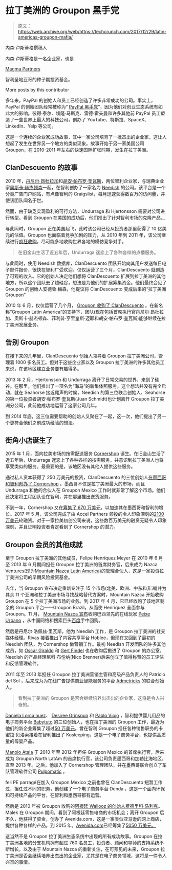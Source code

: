 # 拉丁美洲的 Groupon 黑手党 

> 原文：<https://web.archive.org/web/https://techcrunch.com/2017/12/29/latin-americas-groupon-mafia/>

内森·卢斯蒂格撰稿人

内森·卢斯蒂格是一名企业家，也是

[Magma Partners](https://web.archive.org/web/20221218150701/http://magmapartners.com/)

智利圣地亚哥的种子期投资基金。

More posts by this contributor

多年来，PayPal 的创始人和员工已经创造了许多非常成功的公司。事实上，PayPal 的创始团队经常被称为“ [PayPal 黑手党](https://web.archive.org/web/20221218150701/http://www.techrepublic.com/article/how-the-paypal-mafia-redefined-success-in-silicon-valley/)”，因为他们对创业生态系统有如此大的影响。彼得·泰尔、埃隆·马斯克、雷德·霍夫曼和许多其他前 PayPal 员工塑造了一些世界上最大的科技公司，创办了 YouTube、特斯拉、SpaceX、LinkedIn、Yelp 等公司。

这是一个连续的企业家成功故事，其中一家公司培育了一批杰出的企业家，这让人想起了发生在世界另一个地方的类似现象。故事开始于另一家美国公司 Groupon，在 2010-2011 年左右的快速国际扩张时期，发生在拉丁美洲。

## ClanDescuento 的故事

2010 年，[丹尼尔·昂杜拉加](https://web.archive.org/web/20221218150701/http://www.endeavor.cl/directorio-emprendedores/daniel-undurraga/)和[胡安·帕布罗·奎瓦斯](https://web.archive.org/web/20221218150701/https://www.crunchbase.com/person/juan-pablo-cuevas)，两位智利企业家，与瑞典企业家[奥斯卡·赫杰顿森](https://web.archive.org/web/20221218150701/http://endeavor.org/entrepreneur/oskar-hjertonsson/)一起，在智利创办了一家名为 [Needish](https://web.archive.org/web/20221218150701/https://www.crunchbase.com/organization/needish) 的公司。该平台是一个分类广告门户网站，有点像智利的 Craigslist，每月迅速获得数百万的访问量，并使该团队闻名于世。

然而，由于缺乏实现盈利的可行方法，Undurraga 和 Hjertonsson 需要对公司进行转型。看到 Groupon 在美国的成功后，他们推出了针对智利市场的克隆产品[。](https://web.archive.org/web/20221218150701/https://www.crunchbase.com/organization/clandescuento)

与此同时，Groupon 正在美国起飞，此时该公司已经从投资者那里获得了 10 亿美元的估值。Groupon 也面临着竞争加剧的压力，从 2010 年到 2011 年，该公司继续进行[疯狂收购](https://web.archive.org/web/20221218150701/https://pando.com/2012/11/29/lessons-from-the-groupon-disaster-maybe-international-can-wait/)，尽可能多地收购世界各地的模仿竞争对手。

> 在旧金山生活了近五年后，Undurraga 迷恋上了各种各样的点播服务。

与此同时，使用 Needish 数据库，ClanDescuento 团队开始向其用户发送每日电子邮件报价，很快在智利广受欢迎。仅仅运营了三个月，ClanDescuento 就创造了可观的收入。它的创始人决定他们想将 ClanDescuento 扩展到拉丁美洲的其他地方，所以这个团队去了趟硅谷，想法是为他们的扩展筹集资金。他们最终会见了 Groupon 的创始人安德鲁·梅森，他提议将 ClanDescuento 变成后来的“拉丁美洲 Groupon”

2010 年 6 月，仅仅运营了几个月， [Groupon 收购了 ClanDescuento](https://web.archive.org/web/20221218150701/https://techcrunch.com/2010/06/24/groupon-clandescuento-clubeurbano/) 。在新名称“Groupon Latin America”的支持下，团队(现在包括首席执行官丹尼尔·昂杜拉加、奥斯卡·赫杰顿森、菲利普·亨里奎斯·迈耶和胡安·帕布罗·奎瓦斯)能够继续在拉丁美洲发展业务。

## 告别 Groupon

在接下来的几年里，ClanDescuento 创始人领导着 Groupon 拉丁美洲公司，管理着 1000 多名员工。但对于这些企业家以及 Groupon 拉丁美洲的许多其他员工来说，在该地区建立业务要有趣得多。

2013 年 2 月，Hjertonsson 和 Undurraga 离开了日常交易的世界，来到了硅谷。在那里，他们推出了一项名为“海马”的新集体照服务。这个想法并没有完全启动，就在 Seahorse 接近尾声的时候，Needish 的第三位联合创始人、Seahorse 的第一位投资者胡安·帕布罗·奎瓦斯(Juan Schmidt)也计划离开 Groupon 拉丁美洲分公司，此前他成功地运营了这家公司几年。

到 2014 年底，这三位需要帮助的创始人又聚在了一起，这一次，他们提出了另一个更符合他们之前成功经验的想法。

## 街角小店诞生了

2015 年 1 月，面向拉美市场的按需配送服务 [Cornershop](https://web.archive.org/web/20221218150701/https://cornershopapp.com/) 诞生。在旧金山生活了近五年后，Undurraga 迷恋上了各种各样的按需服务，并意识到拉丁美洲人也将享受类似的服务。最重要的是，该地区没有其他人提供这些服务。

通过私人资本获得了 250 万美元的投资，ClanDescuento 的三位创始人[在墨西哥和智利创办了 Cornershop](https://web.archive.org/web/20221218150701/http://www.economiaynegocios.cl/noticias/noticias.asp?id=157881) 。墨西哥不仅是拉丁美洲最大的市场，而且 Undurraga 和他的合伙人在 Groupon Mexico 工作时就非常了解这个市场。他们还决定将工程团队设在智利，并在那里推出送货服务。

不到一年，Cornershop 又在[筹集了 670 万美元](https://web.archive.org/web/20221218150701/https://www.geektime.com/2016/04/18/mexico-city-delivery-startup-cornershop-raises-6-7-million/)，以加速其在墨西哥和智利的增长。2017 年 5 月，该公司完成了由 Accel Partners 领投的令人印象深刻的[2100 万美元](https://web.archive.org/web/20221218150701/https://techcrunch.com/2017/05/07/cornershop-a-grocery-delivery-app-in-chile-and-mexico-raises-21m/)轮融资。对于一家拉美初创公司来说，这些数百万美元的融资无疑令人印象深刻，并且证明投资者肯定看到了 Cornershop 的潜力。

## Groupon 会员的其他成就

至于 Groupon 拉丁美洲的其他成员，Felipe Henríquez Meyer 在 2010 年 6 月至 2013 年 6 月期间担任 Groupon 拉丁美洲的首席财务官，后来成为 Nazca Ventures(现为[Mountain Nazca Latin America](https://web.archive.org/web/20221218150701/http://www.mountainnazca.com/))的管理合伙人，这是一家投资拉丁美洲公司的早期风险投资基金。

去年，当 Groupon 宣布决定重新专注于 15 个市场(北美、欧洲、中东和非洲)并为其余 11 个亚洲和拉丁美洲市场寻找战略替代方案时，Mountain Nazca 开始收购 Groupon 在 5 个拉丁美洲市场的业务。到 2017 年 4 月，它已经收购了该地区剩余的 Groupon 平台——Groupon Brazil，从而使 Henríquez 全面参与 Groupon。11 月， [Mountain Nazca 宣布](https://web.archive.org/web/20221218150701/https://lavca.org/2017/11/27/mountain-nazca-groupon-latam-peixe/)收购巴西领先的在线玩家 [Peixe Urbano](https://web.archive.org/web/20221218150701/https://www.crunchbase.com/organization/peixe-urbano) ，从中国网络和搜索巨头[百度](https://web.archive.org/web/20221218150701/https://www.crunchbase.com/organization/baidu)手中回购。

然后是丹尼尔·洛佩兹·里瓦斯，他为 Needish 工作，是 Groupon 拉丁美洲的社交媒体经理。Rivas 接着推出了内容共享平台 Hoblee，但现在又回到了最初的 Needish 团队，为 Cornershop 做营销工作。最初 Needish 开发团队的许多其他成员，如 [Oscar Giraldo](https://web.archive.org/web/20221218150701/https://www.linkedin.com/in/ogiraldo/) 和 [Gert Findel](https://web.archive.org/web/20221218150701/https://www.linkedin.com/in/gertfindel/) 也在收购后搬进了 Groupon 的办公室。Needish 的产品经理尼科·布伦纳(Nico Brenner)后来创立了值得称赞的员工评估和反馈管理软件。

2011 年至 2013 年担任 Groupon 拉丁美洲营销主管和高级产品负责人的 Patricio del Sol ，后来成为为在线广告提供商业智能服务的平台 [Admetricks](https://web.archive.org/web/20221218150701/http://www.admetricks.com/) 的联合创始人。

> 看到拉丁美洲的 Groupon 是否会继续培养出杰出的企业家，这将是令人兴奋的。

[Daniela Lorca nuez](https://web.archive.org/web/20221218150701/https://www.linkedin.com/in/danielalorcanunez/)、 [Desiree Grinspun](https://web.archive.org/web/20221218150701/https://www.linkedin.com/in/desiree-grinspun-54a84b27/) 和 [Pablo Viojo](https://web.archive.org/web/20221218150701/https://cl.linkedin.com/in/pviojo) ，智利提供婴儿用品的电子商务平台 [Babytuto](https://web.archive.org/web/20221218150701/http://www.babytuto.com/) 的三位创始人，也在拉丁美洲的 Groupon 工作，最近为他们的新企业筹集了超过[50 万美元](https://web.archive.org/web/20221218150701/https://www.crunchbase.com/organization/babytuto#/entity)。曾在智利 Groupon 担任各种销售职务的卡蜜拉·贝洛索接着在智利推出了 Kosleeping，这是一个电子商务平台，也提供高质量的母婴产品。

[Manolo Atala](https://web.archive.org/web/20221218150701/https://www.linkedin.com/in/manoloatala/) 于 2010 年至 2012 年担任 Groupon Mexico 的首席执行官，后来成为 Groupon North LatAm 的首席执行官，该公司负责墨西哥和加勒比海地区，直至 2013 年。之后，他加入了 Cornershop 管理团队，并在墨西哥联合创立了车队管理软件公司 [Pulpomatic](https://web.archive.org/web/20221218150701/https://pulpomatic.com/) 。

feli PE parragé在加入 Groupon Mexico 之前也曾在 ClanDescuento 短暂工作过，担任过不同的职务，他创建了一个电子商务平台 Denda ，这是一个面向环保和可持续产品的平台，在智利和墨西哥都有运营。

然后是 2010 年被 Groupon 收购的[阿根廷 Wallooz 的创始人](https://web.archive.org/web/20221218150701/http://fortunaweb.com.ar/2010-06-24-31466-groupon-llega-a-argentina-y-se-expande-en-latinoamerica/)[费德里科·马利克](https://web.archive.org/web/20221218150701/https://endeavor.org/entrepreneur/federico-malek-pascha/)。Malek 在 Groupon 期间，看到了阿根廷零售电商的市场机会；离开 Groupon 后不久，他获得了资金，创办了 Avenida.com，这是一家类似亚马逊的网上商店，提供各种各样的产品。到 2015 年，[Avenida.com](https://web.archive.org/web/20221218150701/http://avenida.com/)已经筹集了[5050 万美元。](https://web.archive.org/web/20221218150701/https://www.crunchbase.com/organization/avenida)

这当然不是 Groupon 拉丁美洲生态系统中出现的所有成功故事。Groupon 在拉丁美洲各地的分支机构拥有超过 760 名员工，投资者、顾问和导师的支持系统不断增长，以及由于 Mountain Nazca 的重新关注，在可预见的未来，Groupon 拉丁美洲是否会继续培养出杰出的企业家，尤其是在电子商务领域，这将是一件令人兴奋的事情。